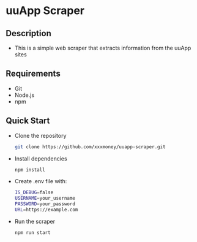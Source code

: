 
# uuApp Scraper

## Description
 - This is a simple web scraper that extracts information from the uuApp sites

## Requirements
- Git
- Node.js
- npm

## Quick Start
 - Clone the repository
   ```bash
   git clone https://github.com/xxxmoney/uuapp-scraper.git
   ```
 - Install dependencies
   ```bash
   npm install
   ```
 - Create .env file with:
    ```bash
    IS_DEBUG=false
    USERNAME=your_username
    PASSWORD=your_password
    URL=https://example.com
    ```
 - Run the scraper
   ```bash
   npm run start
   ```
   

